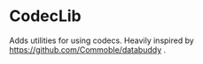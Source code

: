 CodecLib
========

Adds utilities for using codecs.
Heavily inspired by https://github.com/Commoble/databuddy .
